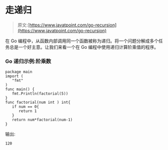 # 走递归

> 原文:[https://www.javatpoint.com/go-recursion](https://www.javatpoint.com/go-recursion)

在 Go 编程中，从函数内部调用同一个函数被称为递归。将一个问题分解成多个任务总是一个好主意。让我们来看一个在 Go 编程中使用递归计算阶乘值的程序。

### Go 递归示例:阶乘数

```
package main
import (
   "fmt"
)
func main() {
   fmt.Println(factorial(5))
}
func factorial(num int ) int{
   if num == 0{
      return 1
   }
   return num*factorial(num-1)
}

```

输出:

```
120

```